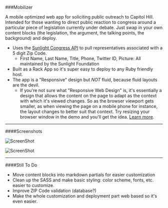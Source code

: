 ###Mobilizer

A mobile optimized web app for soliciting public outreach to Capitol Hill. Intended for those wanting to direct public reaction to congress around a particular piece of legislation currently under debate. Just swap in your own content blocks (the legislation, the argument, the talking points, the background) and deploy.


* Uses the [Sunlight Congress API](http://services.sunlightlabs.com/docs/Sunlight_Congress_API/) to pull representatives associated with a 5 digit Zip Code.
	* First Name, Last Name, Title, Phone, Twitter ID, Picture: All maintained by the Sunlight Foundation
* Built as a Rack App so it's super easy to deploy to any Ruby friendly host.
* The app is a "Responsive" design but _NOT_ fluid, because fluid layouts are the devil.
	* If you're not sure what "Responsive Web Design" is, it's essentially a design that allows the content on the page to adapt as the context with which it's viewed changes. So as the browser viewport gets smaller, as when viewing the page on a mobile phone for instance, the layout changes to better suit that context. Try resizing your browser window in the demo and you'll get the idea. [Learn more](http://www.alistapart.com/articles/responsive-web-design/).

- - - - 

####Screenshots

![ScreenShot](https://raw.github.com/BryanSchuetz/mobilizer-testing/master/screenshot_argument.jpg)

![ScreenShot](https://raw.github.com/BryanSchuetz/mobilizer-testing/master/screenshot_action.jpg)

- - - - 

####Still To Do

* Move content blocks into markdown partials for easier customization
* Clean up the SASS and make basic styling: color scheme, fonts, etc. easier to customize.
* Improve ZIP Code validation (database?)
* Make the whole customization and deployment part web based so it's even easier.

